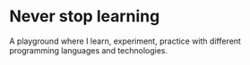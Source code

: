 # Never stop learning

A playground where I learn, experiment, practice with different programming languages and technologies.
